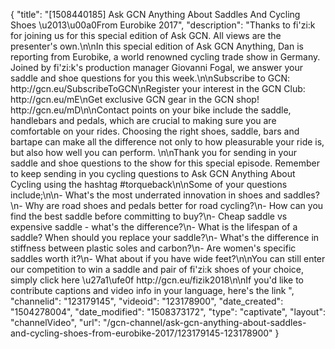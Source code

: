 {
    "title": "[1508440185] Ask GCN Anything About Saddles And Cycling Shoes \u2013\u00a0From Eurobike 2017",
    "description": "Thanks to fi'zi:k for joining us for this special edition of Ask GCN. All views are the presenter's own.\n\nIn this special edition of Ask GCN Anything, Dan is reporting from Eurobike, a world renowned cycling trade show in Germany. Joined by fi'zi:k's production manager  Giovanni Fogal, we answer your saddle and shoe questions for you this week.\n\nSubscribe to GCN: http:\/\/gcn.eu\/SubscribeToGCN\nRegister your interest in the GCN Club: http:\/\/gcn.eu\/mE\nGet exclusive GCN gear in the GCN shop! http:\/\/gcn.eu\/mD\n\nContact points on your bike include the saddle, handlebars and pedals, which are crucial to making sure you are comfortable on your rides. Choosing the right shoes, saddle, bars and bartape can make all the difference not only to how pleasurable your ride is, but also how well you can perform. \n\nThank you for sending in your saddle and shoe questions to the show for this special episode. Remember to keep sending in you cycling questions to Ask GCN Anything About Cycling using the hashtag #torqueback\n\nSome of your questions include;\n\n- What's the most underrated innovation in shoes and saddles?\n- Why are road shoes and pedals better for road cycling?\n- How can you find the best saddle before committing to buy?\n- Cheap saddle vs expensive saddle - what's the difference?\n- What is the lifespan of a saddle? When should you replace your saddle?\n- What's the difference in stiffness between plastic soles and carbon?\n- Are women's specific saddles worth it?\n- What about if you have wide feet?\n\nYou can still enter our competition to win a saddle and pair of fi'zi:k shoes of your choice, simply click here \u27a1\ufe0f  http:\/\/gcn.eu\/fizik2018\n\nIf you'd like to contribute captions and video info in your language, here's the link ",
    "channelid": "123179145",
    "videoid": "123178900",
    "date_created": "1504278004",
    "date_modified": "1508373172",
    "type": "captivate",
    "layout": "channelVideo",
    "url": "\/gcn-channel\/ask-gcn-anything-about-saddles-and-cycling-shoes-from-eurobike-2017\/123179145-123178900"
}